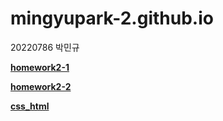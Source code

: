# mingyupark-2.github.io
20220786 박민규

[**homework2-1**](https://mingyupark-2.github.io/homework2-1.html)

[**homework2-2**](https://mingyupark-2.github.io/homework2-2.html)

[**css_html**](https://mingyupark-2.github.io/css_html.css)
